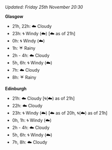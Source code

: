 *Updated: Friday 25th November 20:30*

**Glasgow**

* 21h, 22h: :cloud: Cloudy
* 23h: :cyclone: Windy (:cloud:) [:cloud: as of 21h]
* 0h: :cyclone: Windy (:cloud:)
* 1h: :umbrella: Rainy
* 2h - 4h: :cloud: Cloudy
* 5h, 6h: :cyclone: Windy (:cloud:)
* 7h: :cloud: Cloudy
* 8h: :umbrella: Rainy

**Edinburgh**

* 21h: :cloud: Cloudy [:cyclone:(:cloud:) as of 21h]
* 22h: :cloud: Cloudy
* 23h: :cyclone: Windy (:cloud:) [:cloud: as of 20h, :cyclone:(:cloud:) as of 21h]
* 0h, 1h: :cyclone: Windy (:cloud:)
* 2h - 4h: :cloud: Cloudy
* 5h, 6h: :cyclone: Windy (:cloud:)
* 7h, 8h: :cloud: Cloudy
